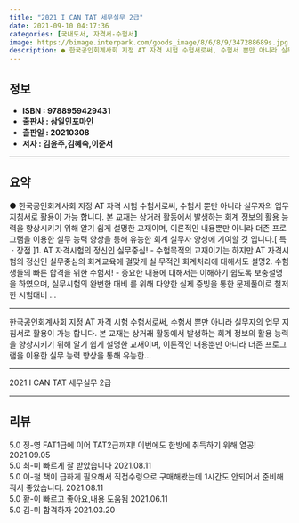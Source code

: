 ```yaml
---
title: "2021 I CAN TAT 세무실무 2급"
date: 2021-09-10 04:17:36
categories: [국내도서, 자격서-수험서]
image: https://bimage.interpark.com/goods_image/8/6/8/9/347288689s.jpg
description: ● 한국공인회계사회 지정 AT 자격 시험 수험서로써, 수험서 뿐만 아니라 실무자의 업무 지침서로 활용이 가능 합니다. 본 교재는 상거래 활동에서 발생하는 회계 정보의 활용 능력을 향상시키기 위해 알기 쉽게 설명한 교재이며, 이론적인 내용뿐만 아니라 더존 프로그램을 이용한 실무 능력 향
---
```


## **정보**

- **ISBN : 9788959429431**
- **출판사 : 삼일인포마인**
- **출판일 : 20210308**
- **저자 : 김윤주,김혜숙,이준서**

------



## **요약**

●  한국공인회계사회 지정 AT 자격 시험 수험서로써, 수험서 뿐만 아니라 실무자의 업무 지침서로 활용이 가능 합니다. 본 교재는 상거래 활동에서 발생하는 회계 정보의 활용 능력을 향상시키기 위해 알기 쉽게 설명한 교재이며, 이론적인 내용뿐만 아니라 더존 프로그램을 이용한 실무 능력 향상을 통해 유능한 회계 실무자 양성에 기여할 것 입니다.[ 특ㆍ장점 ]1. AT 자격시험의 정신인 실무중심!  - 수험목적의 교재이기는 하지만 AT 자격시험의 정신인 실무중심의 회계교육에 걸맞게 실  무적인 회계처리에 대해서도 설명2. 수험생들의 빠른 합격을 위한 수험서!  - 중요한 내용에 대해서는 이해하기 쉽도록 보충설명을 하였으며, 실무시험의 완변한 대비  를 위해 다양한 실제 증빙을 통한 문제풀이로 철저한 시험대비  ...

------

한국공인회계사회 지정 AT 자격 시험 수험서로써, 수험서 뿐만 아니라 실무자의 업무 지침서로 활용이 가능 합니다. 본 교재는 상거래 활동에서 발생하는 회계 정보의 활용 능력을 향상시키기 위해 알기 쉽게 설명한 교재이며, 이론적인 내용뿐만 아니라 더존 프로그램을 이용한 실무 능력 향상을 통해 유능한... 

------


2021 I CAN TAT 세무실무 2급 

------


## **리뷰** 

5.0 정-영 FAT1급에 이어 TAT2급까지!
이번에도 한방에 취득하기 위해 열공! 2021.09.05 <br/>5.0 최-미 빠르게 잘 받았습니다 2021.08.11 <br/>5.0 이-철 책이 급하게 필요해서 직접수령으로 구매해봤는데 1시간도 안되어서 준비해줘서 좋았습니다. 2021.08.11 <br/>5.0 황-이 빠르고 좋아요,내용 도움됨 2021.06.11 <br/>5.0 김-미 합격하자 2021.03.20 <br/>